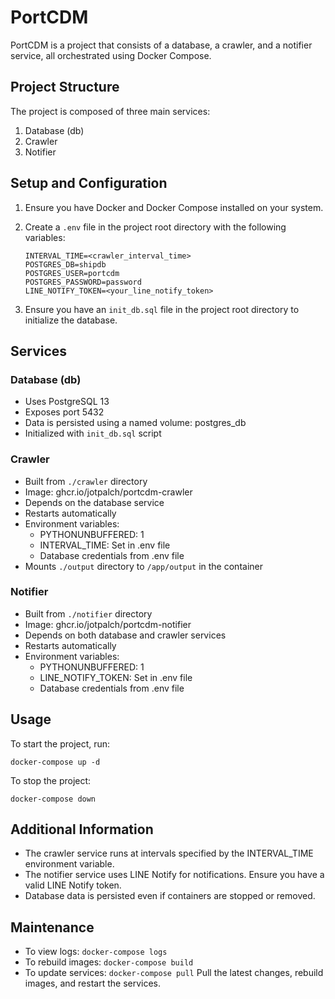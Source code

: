 # PortCDM

PortCDM is a project that consists of a database, a crawler, and a notifier service, all orchestrated using Docker Compose.

## Project Structure

The project is composed of three main services:

1. Database (db)
2. Crawler
3. Notifier

## Setup and Configuration

1. Ensure you have Docker and Docker Compose installed on your system.

2. Create a `.env` file in the project root directory with the following variables:
   ```
   INTERVAL_TIME=<crawler_interval_time>
   POSTGRES_DB=shipdb
   POSTGRES_USER=portcdm
   POSTGRES_PASSWORD=password
   LINE_NOTIFY_TOKEN=<your_line_notify_token>
   ```

3. Ensure you have an `init_db.sql` file in the project root directory to initialize the database.

## Services

### Database (db)

- Uses PostgreSQL 13
- Exposes port 5432
- Data is persisted using a named volume: postgres_db
- Initialized with `init_db.sql` script

### Crawler

- Built from `./crawler` directory
- Image: ghcr.io/jotpalch/portcdm-crawler
- Depends on the database service
- Restarts automatically
- Environment variables:
  - PYTHONUNBUFFERED: 1
  - INTERVAL_TIME: Set in .env file
  - Database credentials from .env file
- Mounts `./output` directory to `/app/output` in the container

### Notifier

- Built from `./notifier` directory
- Image: ghcr.io/jotpalch/portcdm-notifier
- Depends on both database and crawler services
- Restarts automatically
- Environment variables:
  - PYTHONUNBUFFERED: 1
  - LINE_NOTIFY_TOKEN: Set in .env file
  - Database credentials from .env file

## Usage

To start the project, run:

```
docker-compose up -d
```

To stop the project:

```
docker-compose down
```

## Additional Information

- The crawler service runs at intervals specified by the INTERVAL_TIME environment variable.
- The notifier service uses LINE Notify for notifications. Ensure you have a valid LINE Notify token.
- Database data is persisted even if containers are stopped or removed.

## Maintenance

- To view logs: `docker-compose logs`
- To rebuild images: `docker-compose build`
- To update services: `docker-compose pull` Pull the latest changes, rebuild images, and restart the services.
